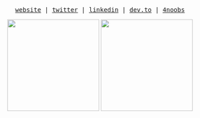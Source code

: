<p align="center">
  <samp>
    <a href="https://citadin.tech/">website</a> |
    <a href="https://twitter.com/devcitadin">twitter</a> |
    <a href="https://linkedin.com/in/rodrigobcitadin">linkedin</a> |
    <a href="https://dev.to/rodrigocitadin">dev.to</a> |
    <a href="https://github.com/he4rt/4noobs">4noobs</a>
  </samp>
</p>

<div align="center">
  <img height="210em"  src="https://github-readme-stats.vercel.app/api/top-langs/?username=rodrigocitadin&langs_count=10&layout=compact">
  <img height="210em" src="https://github-readme-stats.vercel.app/api?username=rodrigocitadin">
</div>
